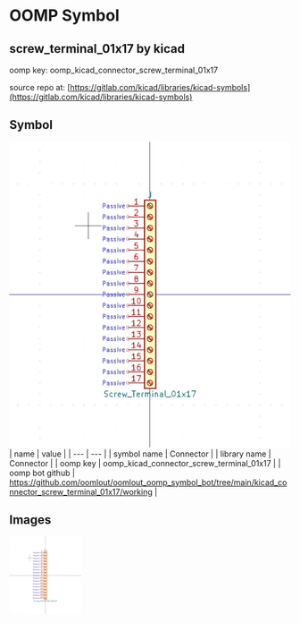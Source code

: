 # OOMP Symbol  
## screw_terminal_01x17  by kicad  
  
oomp key: oomp_kicad_connector_screw_terminal_01x17  
  
source repo at: [https://gitlab.com/kicad/libraries/kicad-symbols](https://gitlab.com/kicad/libraries/kicad-symbols)  
## Symbol  
  
[![working.png](working_600.png)](working.png)  
| name | value | 
| --- | --- | 
| symbol name | Connector | 
| library name | Connector | 
| oomp key | oomp_kicad_connector_screw_terminal_01x17 | 
| oomp bot github | https://github.com/oomlout/oomlout_oomp_symbol_bot/tree/main/kicad_connector_screw_terminal_01x17/working | 
## Images  
  
[![working.png](working_140.png)](working.png)  
